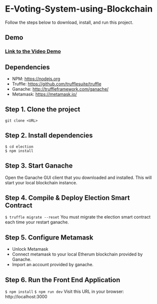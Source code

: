# E-Voting-System-using-Blockchain

Follow the steps below to download, install, and run this project.

## Demo
### [Link to the Video Demo](https://drive.google.com/file/d/18w5Ra3OL_k5fINXPxJ2M5MPHGAe9EGzQ/view?usp=drive_link)

## Dependencies
- NPM: https://nodejs.org
- Truffle: https://github.com/trufflesuite/truffle
- Ganache: http://truffleframework.com/ganache/
- Metamask: https://metamask.io/


## Step 1. Clone the project
`git clone <URL>`

## Step 2. Install dependencies
```
$ cd election
$ npm install
```
## Step 3. Start Ganache
Open the Ganache GUI client that you downloaded and installed. This will start your local blockchain instance. 

## Step 4. Compile & Deploy Election Smart Contract
`$ truffle migrate --reset`
You must migrate the election smart contract each time your restart ganache.

## Step 5. Configure Metamask
- Unlock Metamask
- Connect metamask to your local Etherum blockchain provided by Ganache.
- Import an account provided by ganache.

## Step 6. Run the Front End Application
`$ npm install`
`$ npm run dev`
Visit this URL in your browser: http://localhost:3000
